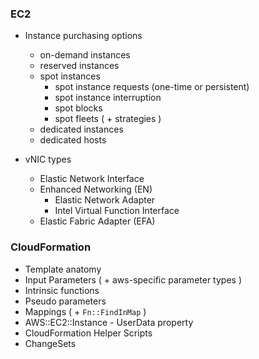 ### EC2

- Instance purchasing options
  - on-demand instances
  - reserved instances
  - spot instances
    - spot instance requests (one-time or persistent)
    - spot instance interruption
    - spot blocks
    - spot fleets ( + strategies )
  - dedicated instances
  - dedicated hosts

- vNIC types
  - Elastic Network Interface
  - Enhanced Networking (EN) 
    - Elastic Network Adapter 
    - Intel Virtual Function Interface
  - Elastic Fabric Adapter (EFA)

### CloudFormation
- Template anatomy
- Input Parameters ( + aws-specific parameter types )
- Intrinsic functions
- Pseudo parameters
- Mappings ( + `Fn::FindInMap` )
- AWS::EC2::Instance - UserData property
- CloudFormation Helper Scripts
- ChangeSets
